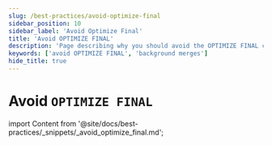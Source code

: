 ```yaml
---
slug: /best-practices/avoid-optimize-final
sidebar_position: 10
sidebar_label: 'Avoid Optimize Final'
title: 'Avoid OPTIMIZE FINAL'
description: 'Page describing why you should avoid the OPTIMIZE FINAL clause in ClickHouse'
keywords: ['avoid OPTIMIZE FINAL', 'background merges']
hide_title: true
---
```


# Avoid `OPTIMIZE FINAL`

import Content from '@site/docs/best-practices/_snippets/_avoid_optimize_final.md';

<Content />
